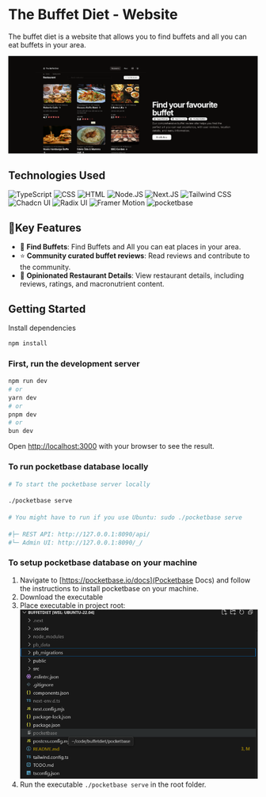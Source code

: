 # The Buffet Diet - Website

The buffet diet is a website that allows you to find buffets and all you can eat buffets in your area.

[![The Buffet Diet - showcase](./public/showcase.png)](https://buffetdiet.com)

## Technologies Used

![TypeScript](https://img.shields.io/badge/TypeScript-007ACC?style=flat&logo=typescript&logoColor=white)
![CSS](https://img.shields.io/badge/CSS-1572B6?style=flat&logo=css3&logoColor=white)
![HTML](https://img.shields.io/badge/HTML-E34F26?style=flat&logo=html5&logoColor=white)
![Node.JS](https://img.shields.io/badge/Node.JS-339933?style=flat&logo=node.js&logoColor=white)
![Next.JS](https://img.shields.io/badge/Next.JS-000000?style=flat&logo=next.js&logoColor=white)
![Tailwind CSS](https://img.shields.io/badge/Tailwind_CSS-38B2AC?style=flat&logo=tailwind-css&logoColor=white)
![Chadcn UI](https://img.shields.io/badge/shadcnui-000000?style=flat&logo=shadcnui&logoColor=white)
![Radix UI](https://img.shields.io/badge/Radix_UI-000000?style=flat&logo=radix-ui&logoColor=white)
![Framer Motion](https://img.shields.io/badge/Framer_Motion-0055FF?style=flat&logo=framer&logoColor=white)
![pocketbase](https://img.shields.io/badge/pocketbase-B8DBE4?style=flat&logo=pocketbase&logoColor=white)

## 🔑Key Features

- 🔎 **Find Buffets**: Find Buffets and All you can eat places in your area.
- ⭐ **Community curated buffet reviews**: Read reviews and contribute to the community.
- 🍔 **Opinionated Restaurant Details**: View restaurant details, including reviews, ratings, and macronutrient content.

## Getting Started

Install dependencies

```bash
npm install
```

### First, run the development server

```bash
npm run dev
# or
yarn dev
# or
pnpm dev
# or
bun dev
```

Open [http://localhost:3000](http://localhost:3000) with your browser to see the result.

### To run pocketbase database locally

```bash
# To start the pocketbase server locally

./pocketbase serve 

# You might have to run if you use Ubuntu: sudo ./pocketbase serve 

#├─ REST API: http://127.0.0.1:8090/api/
#└─ Admin UI: http://127.0.0.1:8090/_/
```

### To setup pocketbase database on your machine

1. Navigate to [https://pocketbase.io/docs](Pocketbase Docs) and follow the instructions to install pocketbase on your machine.
2. Download the executable
3. Place executable in project root:
![Pocketbase executable root image example](./public/pocketBaseExecutable.png)
4. Run the executable `./pocketbase serve` in the root folder.

